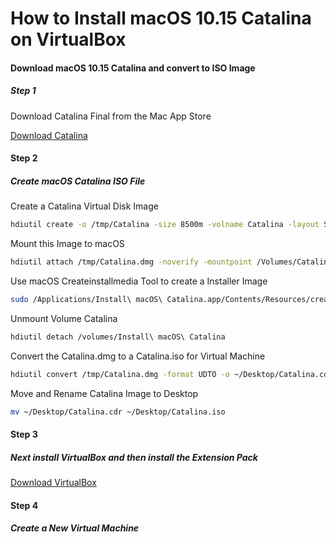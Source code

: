 # How to Install macOS 10.15 Catalina on VirtualBox

#### Download macOS 10.15 Catalina and convert to ISO Image

##### Step 1
Download Catalina Final from the Mac App Store

[Download Catalina](https://apps.apple.com/us/app/macos-catalina/id1466841314?mt=12 "Download Catalina")
#### Step 2
##### Create macOS Catalina ISO File

Create a Catalina Virtual Disk Image
```bash
hdiutil create -o /tmp/Catalina -size 8500m -volname Catalina -layout SPUD -fs HFS+J
```
Mount this Image to macOS
```bash
hdiutil attach /tmp/Catalina.dmg -noverify -mountpoint /Volumes/Catalina
```
Use macOS Createinstallmedia Tool to create a Installer Image
```bash
sudo /Applications/Install\ macOS\ Catalina.app/Contents/Resources/createinstallmedia --volume /Volumes/Catalina --nointeraction
```
Unmount Volume Catalina
```bash
hdiutil detach /volumes/Install\ macOS\ Catalina
```
Convert the Catalina.dmg to a Catalina.iso for Virtual Machine
```bash
hdiutil convert /tmp/Catalina.dmg -format UDTO -o ~/Desktop/Catalina.cdr
```
Move and Rename Catalina Image to Desktop
```bash
mv ~/Desktop/Catalina.cdr ~/Desktop/Catalina.iso
```

#### Step 3
##### Next install VirtualBox and then install the Extension Pack

[Download VirtualBox](https://techsviewer.com/go/virtualbox/ "Download VirtualBox")

#### Step 4

##### Create a New Virtual Machine


